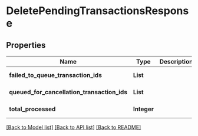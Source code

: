 # DeletePendingTransactionsResponse

## Properties

| Name                                        | Type        | Description | Notes             |
| ------------------------------------------- | ----------- | ----------- | ----------------- |
| **failed_to_queue_transaction_ids**         | **List**    |             | [default to null] |
| **queued_for_cancellation_transaction_ids** | **List**    |             | [default to null] |
| **total_processed**                         | **Integer** |             | [default to null] |

[[Back to Model list]](../README.md#documentation-for-models) [[Back to API list]](../README.md#documentation-for-api-endpoints) [[Back to README]](../README.md)
